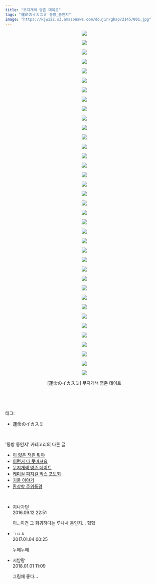 ```yaml
---
title: "무지개색 영존 데이트"
tags: "運命のイカスミ 동방_동인지"
image: "https://kjw122.s3.amazonaws.com/doujin/ghap/2145/001.jpg"
---
```

<div class="article">
<p style="text-align: center; clear: none; float: none;"><img src="{{ site.imgserver5 }}/ghap/2145/001.jpg"/></p>
<p style="text-align: center; clear: none; float: none;"><img src="{{ site.imgserver5 }}/ghap/2145/002.jpg"/></p>
<p style="text-align: center; clear: none; float: none;"><img src="{{ site.imgserver5 }}/ghap/2145/003.jpg"/></p>
<p style="text-align: center; clear: none; float: none;"><img src="{{ site.imgserver5 }}/ghap/2145/004.jpg"/></p>
<p style="text-align: center; clear: none; float: none;"><img src="{{ site.imgserver5 }}/ghap/2145/005.jpg"/></p>
<p style="text-align: center; clear: none; float: none;"><img src="{{ site.imgserver5 }}/ghap/2145/006.jpg"/></p>
<p style="text-align: center; clear: none; float: none;"><img src="{{ site.imgserver5 }}/ghap/2145/007.jpg"/></p>
<p style="text-align: center; clear: none; float: none;"><img src="{{ site.imgserver5 }}/ghap/2145/008.jpg"/></p>
<p style="text-align: center; clear: none; float: none;"><img src="{{ site.imgserver5 }}/ghap/2145/009.jpg"/></p>
<p style="text-align: center; clear: none; float: none;"><img src="{{ site.imgserver5 }}/ghap/2145/010.jpg"/></p>
<p style="text-align: center; clear: none; float: none;"><img src="{{ site.imgserver5 }}/ghap/2145/011.jpg"/></p>
<p style="text-align: center; clear: none; float: none;"><img src="{{ site.imgserver5 }}/ghap/2145/012.jpg"/></p>
<p style="text-align: center; clear: none; float: none;"><img src="{{ site.imgserver5 }}/ghap/2145/013.jpg"/></p>
<p style="text-align: center; clear: none; float: none;"><img src="{{ site.imgserver5 }}/ghap/2145/014.jpg"/></p>
<p style="text-align: center; clear: none; float: none;"><img src="{{ site.imgserver5 }}/ghap/2145/015.jpg"/></p>
<p style="text-align: center; clear: none; float: none;"><img src="{{ site.imgserver5 }}/ghap/2145/016.jpg"/></p>
<p style="text-align: center; clear: none; float: none;"><img src="{{ site.imgserver5 }}/ghap/2145/017.jpg"/></p>
<p style="text-align: center; clear: none; float: none;"><img src="{{ site.imgserver5 }}/ghap/2145/018.jpg"/></p>
<p style="text-align: center; clear: none; float: none;"><img src="{{ site.imgserver5 }}/ghap/2145/019.jpg"/></p>
<p style="text-align: center; clear: none; float: none;"><img src="{{ site.imgserver5 }}/ghap/2145/020.jpg"/></p>
<p style="text-align: center; clear: none; float: none;"><img src="{{ site.imgserver5 }}/ghap/2145/021.jpg"/></p>
<p style="text-align: center; clear: none; float: none;"><img src="{{ site.imgserver5 }}/ghap/2145/022.jpg"/></p>
<p style="text-align: center; clear: none; float: none;"><img src="{{ site.imgserver5 }}/ghap/2145/023.jpg"/></p>
<p style="text-align: center; clear: none; float: none;"><img src="{{ site.imgserver5 }}/ghap/2145/024.jpg"/></p>
<p style="text-align: center; clear: none; float: none;"><img src="{{ site.imgserver5 }}/ghap/2145/025.jpg"/></p>
<p style="text-align: center; clear: none; float: none;"><img src="{{ site.imgserver5 }}/ghap/2145/026.jpg"/></p>
<p style="text-align: center; clear: none; float: none;"><img src="{{ site.imgserver5 }}/ghap/2145/027.jpg"/></p>
<p style="text-align: center; clear: none; float: none;"><img src="{{ site.imgserver5 }}/ghap/2145/028.jpg"/></p>
<p style="text-align: center; clear: none; float: none;"><img src="{{ site.imgserver5 }}/ghap/2145/029.jpg"/></p>
<p style="text-align: center; clear: none; float: none;"><img src="{{ site.imgserver5 }}/ghap/2145/030.jpg"/></p>
<p style="text-align: center; clear: none; float: none;"><img src="{{ site.imgserver5 }}/ghap/2145/031.jpg"/></p>
<p style="text-align: center; clear: none; float: none;"><img src="{{ site.imgserver5 }}/ghap/2145/032.jpg"/></p>
<p style="text-align: center; clear: none; float: none;"><img src="{{ site.imgserver5 }}/ghap/2145/033.jpg"/></p>
<p style="text-align: center; clear: none; float: none;"><img src="{{ site.imgserver5 }}/ghap/2145/034.jpg"/></p>
<p style="text-align: center; clear: none; float: none;"><img src="{{ site.imgserver5 }}/ghap/2145/035.jpg"/></p>
<p style="text-align: center; clear: none; float: none;"><img src="{{ site.imgserver5 }}/ghap/2145/036.jpg"/></p>
<p style="text-align: center; clear: none; float: none;"><img src="{{ site.imgserver5 }}/ghap/2145/037.jpg"/></p>
<p style="text-align: center; clear: none; float: none;">[運命のイカスミ] 무지개색 영존 데이트</p>
<p><br/></p>
</div><br/>
<div class="tagTrail">
<p>태그: </p>
<ul>
<li>運命のイカスミ</li>
</ul>
</div><br/>
<div class="another">
<p>'동방 동인지' 카테고리의 다른 글</p>
<ul>
<li><a href="/ghap_2147">이 얇은 책은 뭐야</a></li>
<li><a href="/ghap_2146">이런거 다 못마셔요</a></li>
<li><a href="/ghap_2145">무지개색 영존 데이트</a></li>
<li><a href="/ghap_2144">케미컬 피지컬 믹스 포토푀</a></li>
<li><a href="/ghap_2142">기물 이야기</a></li>
<li><a href="/ghap_2141">환상향 주위풍경</a></li>
</ul>
</div><br/>
<div class="cb_module cb_fluid">
<div class="cb_wrt cb_profile">
<div class="comment">
<ul>
<li class="cb_thumb_off" id="comment14804417">
<div class="cb_comment_area">
<div class="cb_info_area">
<div class="cb_section">
<span class="cb_nick_name">지나가던</span>
</div>
<div class="cb_section">
<span class="cb_date">2016.09.12 22:51 </span>
</div>
</div>
<div class="cb_dsc_comment">
<p class="cb_dsc">
											이...이건 그 희귀하다는 루나사 동인지... 헠헠
										</p>
</div>
</div></li>
<li class="cb_thumb_off" id="comment14882677">
<div class="cb_comment_area">
<div class="cb_info_area">
<div class="cb_section">
<span class="cb_nick_name">ㄱㅁㅎ</span>
</div>
<div class="cb_section">
<span class="cb_date">2017.01.04 00:25 </span>
</div>
</div>
<div class="cb_dsc_comment">
<p class="cb_dsc">
											누에누에
										</p>
</div>
</div></li>
<li class="cb_thumb_off" id="comment15164082">
<div class="cb_comment_area">
<div class="cb_info_area">
<div class="cb_section">
<span class="cb_nick_name">시밤쾅</span>
</div>
<div class="cb_section">
<span class="cb_date">2018.01.01 11:09 </span>
</div>
</div>
<div class="cb_dsc_comment">
<p class="cb_dsc">
											그림체 좋다...
										</p>
</div>
</div></li>
</ul>
</div>
</div><!-- commentList close -->
</div><br/>
